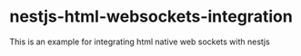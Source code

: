 # nestjs-html-websockets-integration
This is an example for integrating html native web sockets with nestjs
